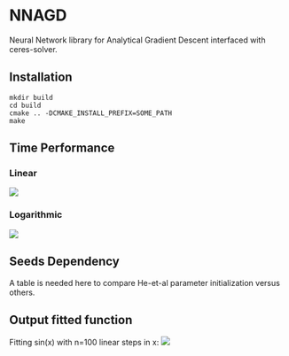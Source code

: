 # NNAGD
Neural Network library for Analytical Gradient Descent interfaced with ceres-solver.

## Installation
```
mkdir build
cd build
cmake .. -DCMAKE_INSTALL_PREFIX=SOME_PATH
make
```

## Time Performance
### Linear
![](https://github.com/rabah-khalek/NNAGD/blob/master/plots/time_linear.png)
### Logarithmic
![](https://github.com/rabah-khalek/NNAGD/blob/master/plots/time_log.png)

## Seeds Dependency
A table is needed here to compare He-et-al parameter initialization versus others.

## Output fitted function
Fitting sin(x) with n=100 linear steps in x:
![](https://github.com/rabah-khalek/NNAGD/blob/master/plots/output.png)
